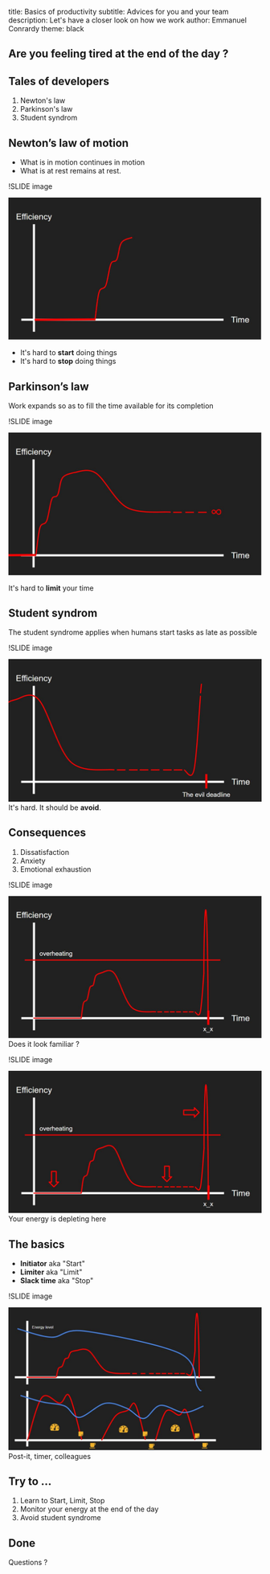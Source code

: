 
title: Basics of productivity
subtitle: Advices for you and your team
description: Let's have a closer look on how we work
author: Emmanuel Conrardy
theme: black

## Are you feeling tired at the end of the day ?

## Tales of developers

1. Newton's law
2. Parkinson's law
3. Student syndrom

## Newton’s law of motion

- What is in motion continues in motion
- What is at rest remains at rest. 

!SLIDE image

![image](https://raw.githubusercontent.com/EmmanuelConrardy/EmmanuelConrardy.github.io/master/basics-of-productivity/assets/newton.JPG)

- It's hard to **start** doing things
- It's hard to **stop** doing things

## Parkinson’s law

Work expands so as to fill the time available for its completion

!SLIDE image

![image](https://raw.githubusercontent.com/EmmanuelConrardy/EmmanuelConrardy.github.io/master/basics-of-productivity/assets/parkinson.JPG)

It's hard to **limit** your time

## Student syndrom

The student syndrome applies when humans start tasks as late as possible 

!SLIDE image

![image](https://raw.githubusercontent.com/EmmanuelConrardy/EmmanuelConrardy.github.io/master/basics-of-productivity/assets/student.JPG)
It's hard. It should be **avoid**. 

## Consequences

1. Dissatisfaction
2. Anxiety
3. Emotional exhaustion

!SLIDE image

![image](https://raw.githubusercontent.com/EmmanuelConrardy/EmmanuelConrardy.github.io/master/basics-of-productivity/assets/full-picture.JPG)
Does it look familiar ?

!SLIDE image

![image](https://raw.githubusercontent.com/EmmanuelConrardy/EmmanuelConrardy.github.io/master/basics-of-productivity/assets/full-picture-with-arrows.JPG)
Your energy is depleting here

## The basics

  * **Initiator** aka "Start"
  * **Limiter** aka "Limit"
  * **Slack time** aka "Stop"
 
!SLIDE image

![image](https://raw.githubusercontent.com/EmmanuelConrardy/EmmanuelConrardy.github.io/master/basics-of-productivity/assets/energy.JPG)
Post-it, timer, colleagues

## Try to ...

1. Learn to Start, Limit, Stop
2. Monitor your energy at the end of the day
3. Avoid student syndrome

## Done

Questions ?

